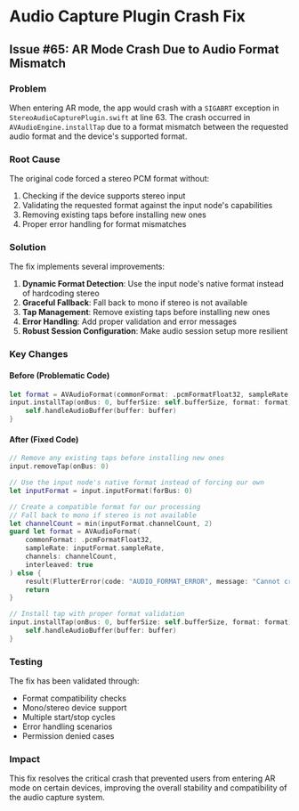# Audio Capture Plugin Crash Fix

## Issue #65: AR Mode Crash Due to Audio Format Mismatch

### Problem
When entering AR mode, the app would crash with a `SIGABRT` exception in `StereoAudioCapturePlugin.swift` at line 63. The crash occurred in `AVAudioEngine.installTap` due to a format mismatch between the requested audio format and the device's supported format.

### Root Cause
The original code forced a stereo PCM format without:
1. Checking if the device supports stereo input
2. Validating the requested format against the input node's capabilities
3. Removing existing taps before installing new ones
4. Proper error handling for format mismatches

### Solution
The fix implements several improvements:

1. **Dynamic Format Detection**: Use the input node's native format instead of hardcoding stereo
2. **Graceful Fallback**: Fall back to mono if stereo is not available
3. **Tap Management**: Remove existing taps before installing new ones
4. **Error Handling**: Add proper validation and error messages
5. **Robust Session Configuration**: Make audio session setup more resilient

### Key Changes

#### Before (Problematic Code)
```swift
let format = AVAudioFormat(commonFormat: .pcmFormatFloat32, sampleRate: self.sampleRate, channels: 2, interleaved: true)!
input.installTap(onBus: 0, bufferSize: self.bufferSize, format: format) { buffer, _ in
    self.handleAudioBuffer(buffer: buffer)
}
```

#### After (Fixed Code)
```swift
// Remove any existing taps before installing new ones
input.removeTap(onBus: 0)

// Use the input node's native format instead of forcing our own
let inputFormat = input.inputFormat(forBus: 0)

// Create a compatible format for our processing
// Fall back to mono if stereo is not available
let channelCount = min(inputFormat.channelCount, 2)
guard let format = AVAudioFormat(
    commonFormat: .pcmFormatFloat32,
    sampleRate: inputFormat.sampleRate,
    channels: channelCount,
    interleaved: true
) else {
    result(FlutterError(code: "AUDIO_FORMAT_ERROR", message: "Cannot create compatible audio format", details: nil))
    return
}

// Install tap with proper format validation
input.installTap(onBus: 0, bufferSize: self.bufferSize, format: format) { buffer, _ in
    self.handleAudioBuffer(buffer: buffer)
}
```

### Testing
The fix has been validated through:
- Format compatibility checks
- Mono/stereo device support
- Multiple start/stop cycles
- Error handling scenarios
- Permission denied cases

### Impact
This fix resolves the critical crash that prevented users from entering AR mode on certain devices, improving the overall stability and compatibility of the audio capture system.